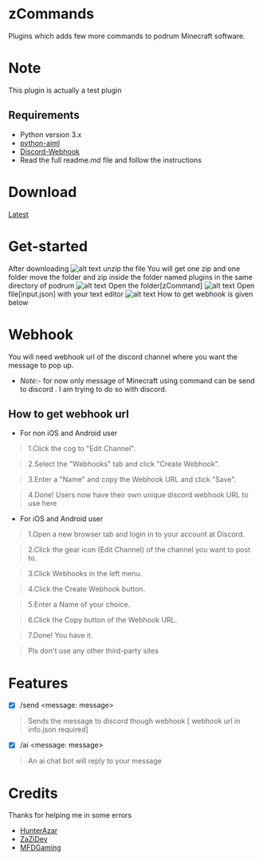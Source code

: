 # zCommands
Plugins which adds few more commands to podrum Minecraft software.
# Note
This plugin is actually a test plugin
## Requirements
- Python version 3.x
- [python-aiml](https://pypi.org/project/python-aiml/)
- [Discord-Webhook](https://pypi.org/project/discord-webhook/)
- Read the full readme.md file and follow the instructions
# Download
[Latest](https://github.com/gsdev215/zCommand-podrum/releases/download/Pre_Alpha/zCommand.pack.zip)
# Get-started
After downloading
![alt text](https://media.discordapp.net/attachments/834797692802564108/877469321880813588/IMG_20210818_135931.jpg)
unzip the file
You will get one zip and one folder
move the folder and zip inside the folder named plugins in the same directory of podrum 
![alt text](https://media.discordapp.net/attachments/834797692802564108/877469322346377256/IMG_20210818_135914.jpg)
Open the folder[zCommand]
![alt text](https://media.discordapp.net/attachments/834797692802564108/876753226215596042/IMG_20210816_143410.jpg)
Open file[input.json] with your text editor
![alt text](https://media.discordapp.net/attachments/834797692802564108/876753882297036841/IMG_20210816_143643.jpg)
How to get webhook is given below
# Webhook 
You will need  webhook url of the discord channel where you want the message to pop up.
- *Note*:- for now only message of Minecraft using command can be send to discord . I am trying to do so with discord.
## How to get webhook url
- For non iOS and Android user
> 1.Click the cog to "Edit Channel".

> 2.Select the "Webhooks" tab and click "Create Webhook".

> 3.Enter a "Name" and copy the Webhook URL and click "Save".

> 4.Done! Users now have their own unique discord webhook URL to use here

- For iOS and Android user
> 1.Open a new browser tab and login in to your account at Discord.

> 2.Click the gear icon (Edit Channel) of the channel you want to post to.

> 3.Click Webhooks in the left menu.

> 4.Click the Create Webhook button.

> 5.Enter a Name of your choice.

> 6.Click the Copy button of the Webhook URL.

> 7.Done! You have it.

> Pls don't use any other third-party sites 

# Features
- [x] /send <message: message> 
> Sends the message to discord though webhook [ webhook url in info.json required]

- [x] /ai <message: message>
> An ai chat bot will reply to your message

# Credits
Thanks for helping me in some errors
- [HunterAzar](https://github.com/HunterAzar)
- [ZaZiDev](https://github.com/ZaZiDev)
- [MFDGaming](https://github.com/MFDGaming)





